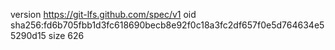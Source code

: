 version https://git-lfs.github.com/spec/v1
oid sha256:fd6b705fbb1d3fc618690becb8e92f0c18a3fc2df657f0e5d764634e55290d15
size 626
